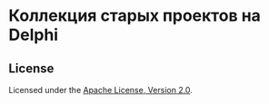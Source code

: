 Коллекция старых проектов на Delphi
===================================

## License

Licensed under the [Apache License, 
Version 2.0](http://www.apache.org/licenses/LICENSE-2.0 "LICENSE").
